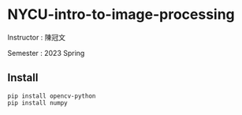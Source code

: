 # NYCU-intro-to-image-processing

Instructor : 陳冠文

Semester : 2023 Spring

## Install
``` Bash=
pip install opencv-python
pip install numpy
```
